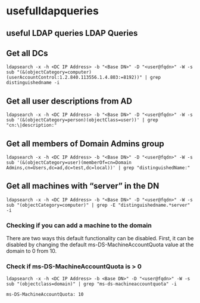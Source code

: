 # usefulldapqueries
useful LDAP queries
LDAP Queries
------------

## Get all DCs

    ldapsearch -x -h <DC IP Address> -b "<Base DN>" -D "<user@fqdn>" -W -s sub "(&(objectCategory=computer)(userAccountControl:1.2.840.113556.1.4.803:=8192))" | grep distinguishedname -i

## Get all user descriptions from AD

    ldapsearch -x -h <DC IP Address> -b "<Base DN>" -D "<user@fqdn>" -W -s sub '(&(objectCategory=person)(objectClass=user))' | grep "cn:\|description:"

## Get all members of Domain Admins group

    ldapsearch -x -h <DC IP Address> -b "<Base DN>" -D "<user@fqdn>" -W -s sub '(&(objectCategory=user)(memberOf=cn=Domain Admins,cn=Users,dc=ad,dc=test,dc=local))' | grep "distinguishedName:"

## Get all machines with “server” in the DN

    ldapsearch -x -h <DC IP Address> -b "<Base DN>" -D "<user@fqdn>" -W -s sub "(objectCategory=computer)" | grep -E "distinguishedname.*server" -i

### Checking if you can add a machine to the domain
There are two ways this default functionality can be disabled. First, it can be disabled by changing the default ms-DS-MachineAccountQuota value at the domain to 0 from 10.
### Check if ms-DS-MachineAccountQuota is &gt; 0

    ldapsearch -x -h <DC IP Address> -b <Base DN>" -D "<user@fqdn>" -W -s sub "(objectclass=domain)" | grep "ms-ds-machineaccountquota" -i

    ms-DS-MachineAccountQuota: 10
